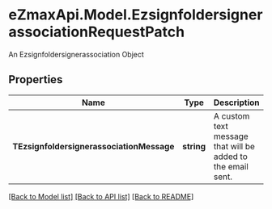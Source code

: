 # eZmaxApi.Model.EzsignfoldersignerassociationRequestPatch
An Ezsignfoldersignerassociation Object

## Properties

Name | Type | Description | Notes
------------ | ------------- | ------------- | -------------
**TEzsignfoldersignerassociationMessage** | **string** | A custom text message that will be added to the email sent. | [optional] 

[[Back to Model list]](../README.md#documentation-for-models) [[Back to API list]](../README.md#documentation-for-api-endpoints) [[Back to README]](../README.md)

